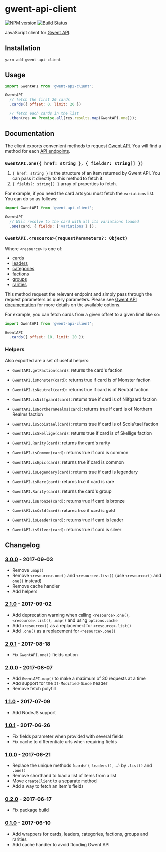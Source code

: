 # gwent-api-client

[![NPM version](https://badge.fury.io/js/gwent-api-client.svg)](http://badge.fury.io/js/gwent-api-client)
[![Build Status](https://travis-ci.org/Zhouzi/gwent-api-client.svg?branch=master)](https://travis-ci.org/zhouzi/gwent-api-client)

JavaScript client for [Gwent API](https://gwentapi.com/).

## Installation

```
yarn add gwent-api-client
```

## Usage

```js
import GwentAPI from 'gwent-api-client';

GwentAPI
  // fetch the first 20 cards
  .cards({ offset: 0, limit: 20 })

  // fetch each cards in the list
  .then(res => Promise.all(res.results.map(GwentAPI.one)));
```

## Documentation

The client exports convenient methods to request [Gwent API](https://gwentapi.com/).
You will find a method for each [API endpoints](https://gwentapi.com/swagger/index.html).

### `GwentAPI.one({ href: string }, { fields?: string[] })`

1. `{ href: string }` is the structure of an item returned by Gwent API. You can pass it directly to this method to fetch it.
2. `{ fields?: string[] }` array of properties to fetch.

For example, if you need the card arts you must fetch the `variations` list.
You can do so as follows:

```js
import GwentAPI from 'gwent-api-client';

GwentAPI
  // Will resolve to the card with all its variations loaded
  .one(card, { fields: ['variations'] });
```

### `GwentAPI.<resource>(requestParameters?: Object)`

Where `<resource>` is one of:

* [cards](https://gwentapi.com/swagger/index.html#operation--v0-cards-get)
* [leaders](https://gwentapi.com/swagger/index.html#operation--v0-cards-leaders-get)
* [categories](https://gwentapi.com/swagger/index.html#operation--v0-categories-get)
* [factions](https://gwentapi.com/swagger/index.html#operation--v0-factions-get)
* [groups](https://gwentapi.com/swagger/index.html#operation--v0-groups-get)
* [rarities](https://gwentapi.com/swagger/index.html#operation--v0-rarities-get)

This method request the relevant endpoint and simply pass through the request parameters as query parameters.
Please see [Gwent API documentation](https://gwentapi.com/swagger/index.html) for more details on the available options.

For example, you can fetch cards from a given offset to a given limit like so:

```js
import GwentAPI from 'gwent-api-client';

GwentAPI
  .cards({ offset: 10, limit: 20 });
```

### Helpers

Also exported are a set of useful helpers:

* `GwentAPI.getFaction(card)`: returns the card's faction
* `GwentAPI.isMonster(card)`: returns true if card is of Monster faction
* `GwentAPI.isNeutral(card)`: returns true if card is of Neutral faction
* `GwentAPI.isNilfgaard(card)`: returns true if card is of Nilfgaard faction
* `GwentAPI.isNorthernRealms(card)`: returns true if card is of Northern Realms faction
* `GwentAPI.isScoiatael(card)`: returns true if card is of Scoia'tael faction
* `GwentAPI.isSkellige(card)`: returns true if card is of Skellige faction

* `GwentAPI.Rarity(card)`: returns the card's rarity
* `GwentAPI.isCommon(card)`: returns true if card is common
* `GwentAPI.isEpic(card)`: returns true if card is common
* `GwentAPI.isLegendary(card)`: returns true if card is legendary
* `GwentAPI.isRare(card)`: returns true if card is rare

* `GwentAPI.Rarity(card)`: returns the card's group
* `GwentAPI.isBronze(card)`: returns true if card is bronze
* `GwentAPI.isGold(card)`: returns true if card is gold
* `GwentAPI.isLeader(card)`: returns true if card is leader
* `GwentAPI.isSilver(card)`: returns true if card is silver

## Changelog

### [3.0.0](https://github.com/Zhouzi/gwent-api-client/compare/2.1.0...3.0.0) - 2017-09-03

- Remove `.map()`
- Remove `<resource>.one()` and `<resource>.list()` (use `<resource>()` and `one()` instead)
- Remove cache handler
- Add helpers

### [2.1.0](https://github.com/Zhouzi/gwent-api-client/compare/2.0.1...2.1.0) - 2017-09-02

- Add deprecation warning when calling `<resource>.one()`, `<resource>.list()`, `.map()` and using `options.cache`
- Add `<resource>()` as a replacement for `<resource>.list()`
- Add `.one()` as a replacement for `<resource>.one()`

### [2.0.1](https://github.com/Zhouzi/gwent-api-client/compare/2.0.0...2.0.1) - 2017-08-18

- Fix `GwentAPI.one()` fields option

### [2.0.0](https://github.com/Zhouzi/gwent-api-client/compare/1.1.1...2.0.0) - 2017-08-07

- Add `GwentAPI.map()` to make a maximum of 30 requests at a time
- Add support for the `If-Modified-Since` header
- Remove fetch polyfill

### [1.1.0](https://github.com/Zhouzi/gwent-api-client/compare/1.0.1...1.1.1) - 2017-07-09

- Add NodeJS support

### [1.0.1](https://github.com/Zhouzi/gwent-api-client/compare/1.0.0...1.0.1) - 2017-06-26

- Fix fields parameter when provided with several fields
- Fix cache to differentiate urls when requiring fields

### [1.0.0](https://github.com/Zhouzi/gwent-api-client/compare/0.2.0...1.0.0) - 2017-06-21

- Replace the unique methods (`cards()`, `leaders()`, ...) by `.list()` and `.one()`
- Remove shorthand to load a list of items from a list
- Move `createClient` to a separate method
- Add a way to fetch an item's fields

### [0.2.0](https://github.com/Zhouzi/gwent-api-client/compare/0.1.0...0.2.0) - 2017-06-17

- Fix package build

### [0.1.0](https://github.com/Zhouzi/gwent-api-client/compare/...0.1.0) - 2017-06-10

- Add wrappers for cards, leaders, categories, factions, groups and rarities
- Add cache handler to avoid flooding Gwent API
